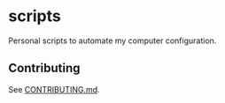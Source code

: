 # scripts

Personal scripts to automate my computer configuration.

## Contributing

See [CONTRIBUTING.md](CONTRIBUTING.md).
